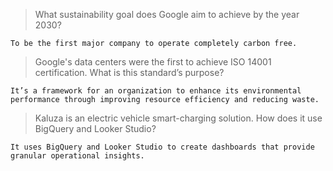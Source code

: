 > What sustainability goal does Google aim to achieve by the year 2030?
```
To be the first major company to operate completely carbon free.
```

> Google's data centers were the first to achieve ISO 14001 certification. What is this standard’s purpose?
```
It’s a framework for an organization to enhance its environmental performance through improving resource efficiency and reducing waste.
```

> Kaluza is an electric vehicle smart-charging solution. How does it use BigQuery and Looker Studio?
```
It uses BigQuery and Looker Studio to create dashboards that provide granular operational insights.
```